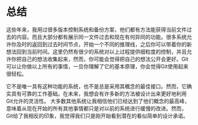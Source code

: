 # 总结

这些年来，我用过很多版本控制系统和备份方案，他们都有方法能获得当前文件过去的内容。而且大部分都有展示同一文件过去和现在有何异同的功能。很多系统允许你及时的返回到过去时间节点，开始一个不同的推理线，之后你可以带着你的新想法回到当前时间。这里仍然有很少的系统对以上过程提供细粒度的控制，并且允许你把自己的想法收集起来，然而，你可能会觉得把自己的想法公开会更好。Git可以让你做以上所有的事情，一旦你理解了它的基本原理，你会觉得Git使用起来很轻松。

它不是唯一具有这种功能的系统，也不是总是采用其概念的最佳接口。然而，它确实具有可靠的工作基础。在未来，我想会有许多新的方法被设计出来更好地利用Git允许的灵活性。 大多数其他系统让我相信他们已经达到了他们概念的最高峰，意味着从现在开始的所有其他事情都只是对以前的系统进行缓慢的改进。然而，Git给了我相反的印象，我觉得我们只是刚开始看到潜在的看似简单的设计承诺。

